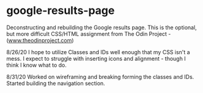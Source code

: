 # google-results-page
Deconstructing and rebuilding the Google results page. 
This is the optional, but more difficult CSS/HTML assignment from The Odin Project - (www.theodinproject.com)


8/26/20 
I hope to utilize Classes and IDs well enough that my CSS isn't a mess. 
I expect to struggle with inserting icons and alignment - though I think I know what to do. 

8/31/20
Worked on wireframing and breaking forming the classes and IDs.
Started building the navigation section. 